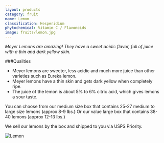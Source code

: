 ```yaml
---
layout: products
category: fruit
name: Lemon
classification: Hesperidium
phytochemical: Vitamin C / Flavonoids
image: fruits/lemon.jpg
---
```


*Meyer Lemons are amazing! They have a sweet acidic flavor, full of juice with a thin and dark yellow skin.*

###Qualities 
 
- Meyer lemons are sweeter, less acidic and much more juice than other varieties such as Eureka lemon. 
- Meyer lemons have a thin skin and gets dark yellow when completely ripe.
- The juice of the lemon is about 5% to 6% citric acid, which gives lemons a sour taste. 

You can choose from our medium size box that contains 25-27 medium to large size lemons (approx 8-9 lbs.) Or our value large box that contains 38-40 lemons (approx 12-13 lbs.)

We sell our lemons by the box and shipped to you via USPS Priority.

![Lemon](http://upload.wikimedia.org/wikipedia/commons/e/e4/Lemon.jpg)
